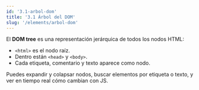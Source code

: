 ```yaml
---
id: '3.1-arbol-dom'
title: '3.1 Árbol del DOM'
slug: '/elements/arbol-dom'
---
```


El **DOM tree** es una representación jerárquica de todos los nodos HTML:

- `<html>` es el nodo raíz.
- Dentro están `<head>` y `<body>`.
- Cada etiqueta, comentario y texto aparece como nodo.

Puedes expandir y colapsar nodos, buscar elementos por etiqueta o texto, y ver en tiempo real cómo cambian con JS.